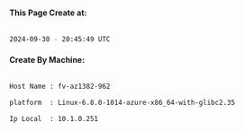 
   
#### This Page Create at:

```bash

2024-09-30 - 20:45:49 UTC

```

#### Create By Machine:

```bash

Host Name : fv-az1382-962

platform  : Linux-6.8.0-1014-azure-x86_64-with-glibc2.35

Ip Local  : 10.1.0.251

```

